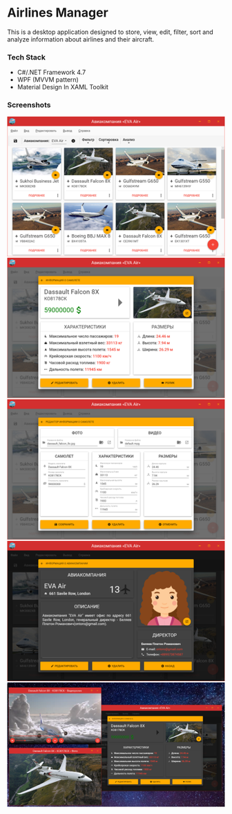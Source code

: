 # Airlines Manager

This is a desktop application designed to store, view, edit, filter, sort and analyze information about airlines and their aircraft.

### Tech Stack
* С#/.NET Framework 4.7
* WPF (MVVM pattern)
* Material Design In XAML Toolkit

### Screenshots
![alt text](/Screenshots/screenshot1.png?raw=true)
![alt text](/Screenshots/screenshot2.png?raw=true)
![alt text](/Screenshots/screenshot3.png?raw=true)
![alt text](/Screenshots/screenshot5.png?raw=true)
![alt text](/Screenshots/screenshot4.png?raw=true)
